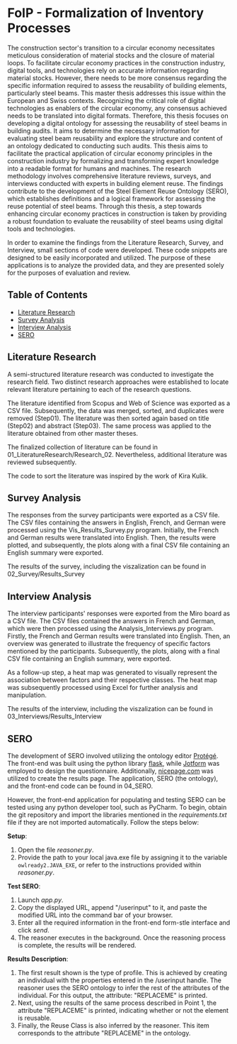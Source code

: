# FoIP - Formalization of Inventory Processes

The construction sector's transition to a circular economy necessitates meticulous consideration of material stocks and the closure of material loops. To facilitate circular economy practices in the construction industry, digital tools, and technologies rely on accurate information regarding material stocks. However, there needs to be more consensus regarding the specific information required to assess the reusability of building elements, particularly steel beams. This master thesis addresses this issue within the European and Swiss contexts. Recognizing the critical role of digital technologies as enablers of the circular economy, any consensus achieved needs to be translated into digital formats. Therefore, this thesis focuses on developing a digital ontology for assessing the reusability of steel beams in building audits. It aims to determine the necessary information for evaluating steel beam reusability and explore the structure and content of an ontology dedicated to conducting such audits. This thesis aims to facilitate the practical application of circular economy principles in the construction industry by formalizing and transforming expert knowledge into a readable format for humans and machines. The research methodology involves comprehensive literature reviews, surveys, and interviews conducted with experts in building element reuse. The findings contribute to the development of the Steel Element Reuse Ontology (SERO), which establishes definitions and a logical framework for assessing the reuse potential of steel beams. Through this thesis, a step towards enhancing circular economy practices in construction is taken by providing a robust foundation to evaluate the reusability of steel beams using digital tools and technologies.

In order to examine the findings from the Literature Research, Survey, and Interview, small sections of code were developed. These code snippets are designed to be easily incorporated and utilized. The purpose of these applications is to analyze the provided data, and they are presented solely for the purposes of evaluation and review.

## Table of Contents
* [Literature Research](#Literature_Research)
* [Survey Analysis](#Survey_Analysis)
* [Interview Analysis](#Interview_Analysis)
* [SERO](#SERO)

## <a name="Literature_Research"></a>Literature Research

A semi-structured literature research was conducted to investigate the research field. Two distinct research approaches were established to locate relevant literature pertaining to each of the research questions.

The literature identified from Scopus and Web of Science was exported as a CSV file. Subsequently, the data was merged, sorted, and duplicates were removed (Step01). The literature was then sorted again based on title (Step02) and abstract (Step03). The same process was applied to the literature obtained from other master theses.

The finalized collection of literature can be found in 01_LiteratureResearch/Research_02. Nevertheless, additional literature was reviewed subsequently.

The code to sort the literature was inspired by the work of Kira Kulik.

## <a name="Survey_Analysis"></a>Survey Analysis

The responses from the survey participants were exported as a CSV file. The CSV files containing the answers in English, French, and German were processed using the Vis_Results_Survey.py program. Initially, the French and German results were translated into English. Then, the results were plotted, and subsequently, the plots along with a final CSV file containing an English summary were exported.

The results of the survey, including the viszalization can be found in 02_Survey/Results_Survey

## <a name="Interview_Analysis"></a>Interview Analysis

The interview participants' responses were exported from the Miro board as a CSV file. The CSV files contained the answers in French and German, which were then processed using the Analysis_Interviews.py program. Firstly, the French and German results were translated into English. Then, an overview was generated to illustrate the frequency of specific factors mentioned by the participants. Subsequently, the plots, along with a final CSV file containing an English summary, were exported.

As a follow-up step, a heat map was generated to visually represent the association between factors and their respective classes. The heat map was subsequently processed using Excel for further analysis and manipulation.

The results of the interview, including the viszalization can be found in 03_Interviews/Results_Interview

## <a name="SERO"></a>SERO

The development of SERO involved utilizing the ontology editor [Protégé](https://protege.stanford.edu/). The front-end was built using the python library [flask](https://palletsprojects.com/p/flask/), while [Jotform](https://www.jotform.com/) was employed to design the questionnaire. Additionally, [nicepage.com](https://nicepage.com/) was utilized to create the results page. The application, SERO (the ontology), and the front-end code can be found in 04_SERO.

However, the front-end application for populating and testing SERO can be tested using any python developer tool, such as PyCharm. To begin, obtain the git repository and import the libraries mentioned in the *requirements.txt* file if they are not imported automatically. Follow the steps below:

**Setup**:

1. Open the file *reasoner.py*. </br>
2. Provide the path to your local java.exe file by assigning it to the variable `owlready2.JAVA_EXE`, or refer to the instructions provided within *reasoner.py*.

**Test SERO**:

1. Launch *app.py*. </br>
2. Copy the displayed URL, append "/userinput" to it, and paste the modified URL into the command bar of your browser.</br>
3. Enter all the required information in the front-end form-stle interface and click *send*. </br>
4. The reasoner executes in the background. Once the reasoning process is complete, the results will be rendered. </br>

**Results Description**:
1. The first result shown is the type of profile. This is achieved by creating an individual with the properties entered in the /userinput handle. The reasoner uses the SERO ontology to infer the rest of the attributes of the individual. For this output, the attribute: "REPLACEME" is printed.
2. Next, using the results of the same process described in Point 1, the attribute "REPLACEME" is printed, indicating whether or not the element is reusable.
3. Finally, the Reuse Class is also inferred by the reasoner. This item corresponds to the attribute "REPLACEME" in the ontology.
